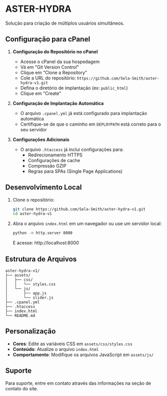 # ASTER-HYDRA

Solução para criação de múltiplos usuários simultâneos.

## Configuração para cPanel

1. **Configuração do Repositório no cPanel**
   - Acesse o cPanel da sua hospedagem
   - Vá em "Git Version Control"
   - Clique em "Clone a Repository"
   - Cole a URL do repositório: `https://github.com/Sela-Smith/aster-hydra-v1.git`
   - Defina o diretório de implantação (ex: `public_html`)
   - Clique em "Create"

2. **Configuração de Implantação Automática**
   - O arquivo `.cpanel.yml` já está configurado para implantação automática
   - Certifique-se de que o caminho em `DEPLOYPATH` está correto para o seu servidor

3. **Configurações Adicionais**
   - O arquivo `.htaccess` já inclui configurações para:
     - Redirecionamento HTTPS
     - Configurações de cache
     - Compressão GZIP
     - Regras para SPAs (Single Page Applications)

## Desenvolvimento Local

1. Clone o repositório:
   ```bash
   git clone https://github.com/Sela-Smith/aster-hydra-v1.git
   cd aster-hydra-v1
   ```

2. Abra o arquivo `index.html` em um navegador ou use um servidor local:
   ```bash
   python -m http.server 8000
   ```
   E acesse: http://localhost:8000

## Estrutura de Arquivos

```
aster-hydra-v1/
├── assets/
│   ├── css/
│   │   └── styles.css
│   └── js/
│       ├── app.js
│       └── slider.js
├── .cpanel.yml
├── .htaccess
├── index.html
└── README.md
```

## Personalização

- **Cores**: Edite as variáveis CSS em `assets/css/styles.css`
- **Conteúdo**: Atualize o arquivo `index.html`
- **Comportamento**: Modifique os arquivos JavaScript em `assets/js/`

## Suporte

Para suporte, entre em contato através das informações na seção de contato do site.
